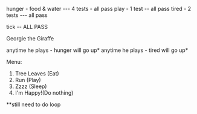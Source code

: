 hunger - food & water --- 4 tests - all pass
play - 1 test -- all pass
tired - 2 tests --- all pass

tick -- ALL PASS

Georgie the Giraffe 

anytime he plays - hunger will go up*
anytime he plays - tired will go up*

Menu: 
1. Tree Leaves (Eat)
2. Run (Play)
3. Zzzz (Sleep)
4. I'm Happy!(Do nothing)


**still need to do loop

